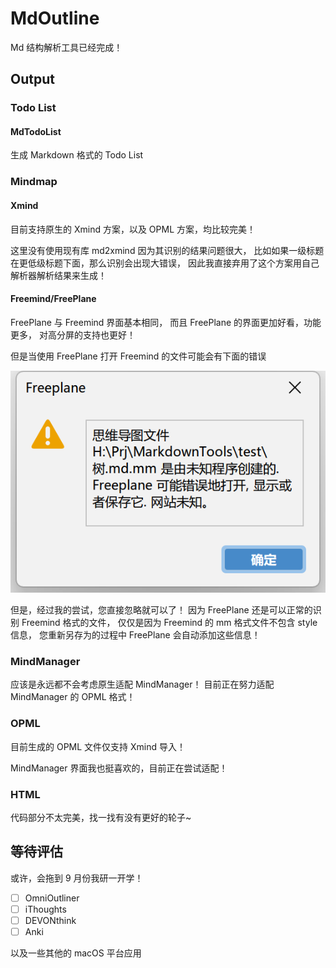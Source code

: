 # MdOutline

Md 结构解析工具已经完成！

## Output

### Todo List

#### MdTodoList

生成 Markdown 格式的 Todo List

### Mindmap

#### Xmind

目前支持原生的 Xmind 方案，以及 OPML 方案，均比较完美！

这里没有使用现有库 md2xmind 因为其识别的结果问题很大，
比如如果一级标题在更低级标题下面，那么识别会出现大错误，
因此我直接弃用了这个方案用自己解析器解析结果来生成！

#### Freemind/FreePlane

FreePlane 与 Freemind 界面基本相同，
而且 FreePlane 的界面更加好看，功能更多，
对高分屏的支持也更好！

但是当使用 FreePlane 打开 Freemind 的文件可能会有下面的错误

![](image/README/1687347947795.png)

但是，经过我的尝试，您直接忽略就可以了！
因为 FreePlane 还是可以正常的识别 Freemind 格式的文件，
仅仅是因为 Freemind 的 mm 格式文件不包含 style 信息，
您重新另存为的过程中 FreePlane 会自动添加这些信息！

### MindManager

应该是永远都不会考虑原生适配 MindManager！
目前正在努力适配 MindManager 的 OPML 格式！

### OPML

目前生成的 OPML 文件仅支持 Xmind 导入！

MindManager 界面我也挺喜欢的，目前正在尝试适配！

### HTML

代码部分不太完美，找一找有没有更好的轮子~

## 等待评估

或许，会拖到 9 月份我研一开学！

- [ ] OmniOutliner
- [ ] iThoughts
- [ ] DEVONthink
- [ ] Anki

以及一些其他的 macOS 平台应用
